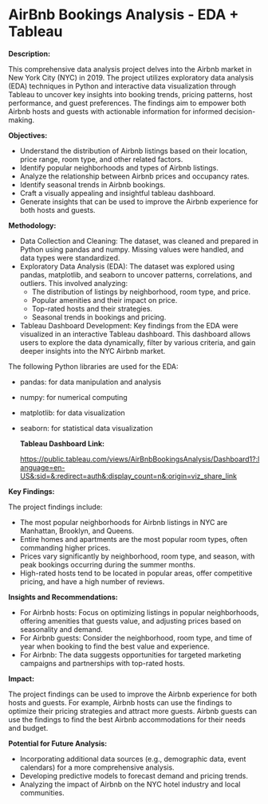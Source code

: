 # AirBnb Bookings Analysis - EDA + Tableau




**Description:**

This comprehensive data analysis project delves into the Airbnb market in New York City (NYC) in 2019. The project utilizes exploratory data analysis (EDA) techniques in Python and interactive data visualization through Tableau to uncover key insights into booking trends, pricing patterns, host performance, and guest preferences. The findings aim to empower both Airbnb hosts and guests with actionable information for informed decision-making.

**Objectives:**

* Understand the distribution of Airbnb listings based on their location, price range, room type, and other related factors.
* Identify popular neighborhoods and types of Airbnb listings.
* Analyze the relationship between Airbnb prices and occupancy rates.
* Identify seasonal trends in Airbnb bookings.
* Craft a visually appealing and insightful tableau dashboard.
* Generate insights that can be used to improve the Airbnb experience for both hosts and guests.

**Methodology:**

* Data Collection and Cleaning: The dataset, was cleaned and prepared in Python using pandas and numpy. Missing values were handled, and data types were standardized.
* Exploratory Data Analysis (EDA): The dataset was explored using pandas, matplotlib, and seaborn to uncover patterns, correlations, and outliers.
  This involved analyzing:
  - The distribution of listings by neighborhood, room type, and price.
  - Popular amenities and their impact on price.
  - Top-rated hosts and their strategies.
  - Seasonal trends in bookings and pricing.
* Tableau Dashboard Development: Key findings from the EDA were visualized in an interactive Tableau dashboard. This dashboard allows users to explore the data dynamically, filter by various criteria, and gain deeper insights into the NYC Airbnb market.

The following Python libraries are used for the EDA:

* pandas: for data manipulation and analysis
* numpy: for numerical computing
* matplotlib: for data visualization
* seaborn: for statistical data visualization

  **Tableau Dashboard Link:**

  https://public.tableau.com/views/AirBnbBookingsAnalysis/Dashboard1?:language=en-US&:sid=&:redirect=auth&:display_count=n&:origin=viz_share_link

**Key Findings:**

The project findings include:

* The most popular neighborhoods for Airbnb listings in NYC are Manhattan, Brooklyn, and Queens.
* Entire homes and apartments are the most popular room types, often commanding higher prices.
* Prices vary significantly by neighborhood, room type, and season, with peak bookings occurring during the summer months.
* High-rated hosts tend to be located in popular areas, offer competitive pricing, and have a high number of reviews.

**Insights and Recommendations:**

* For Airbnb hosts: Focus on optimizing listings in popular neighborhoods, offering amenities that guests value, and adjusting prices based on seasonality and demand.
* For Airbnb guests: Consider the neighborhood, room type, and time of year when booking to find the best value and experience.
* For Airbnb: The data suggests opportunities for targeted marketing campaigns and partnerships with top-rated hosts.

**Impact:**

The project findings can be used to improve the Airbnb experience for both hosts and guests. For example, Airbnb hosts can use the findings to optimize their pricing strategies and attract more guests. Airbnb guests can use the findings to find the best Airbnb accommodations for their needs and budget.

**Potential for Future Analysis:**

* Incorporating additional data sources (e.g., demographic data, event calendars) for a more comprehensive analysis.
* Developing predictive models to forecast demand and pricing trends.
* Analyzing the impact of Airbnb on the NYC hotel industry and local communities.

